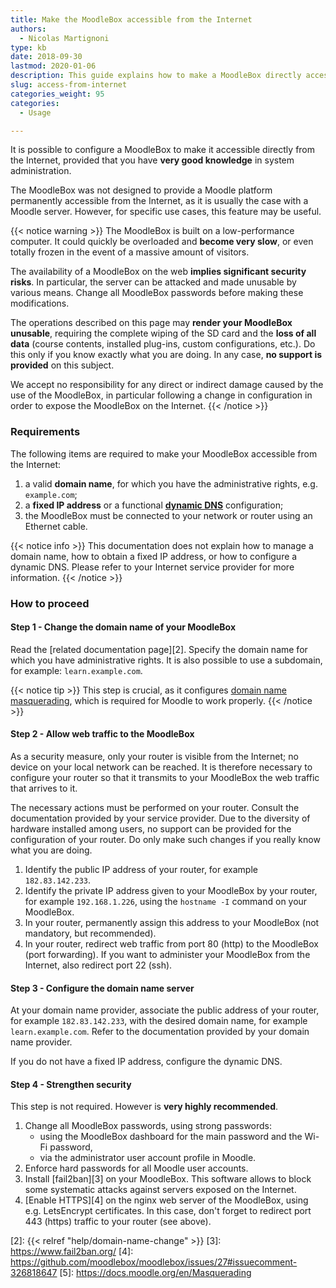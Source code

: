 ```yaml
---
title: Make the MoodleBox accessible from the Internet
authors:
  - Nicolas Martignoni
type: kb
date: 2018-09-30
lastmod: 2020-01-06
description: This guide explains how to make a MoodleBox directly accessible from the Internet. Be advised that this implies significant security risks.
slug: access-from-internet
categories_weight: 95
categories:
  - Usage

---
```

It is possible to configure a MoodleBox to make it accessible directly from the Internet, provided that you have __very good knowledge__ in system administration.

The MoodleBox was not designed to provide a Moodle platform permanently accessible from the Internet, as it is usually the case with a Moodle server. However, for specific use cases, this feature may be useful.

{{< notice warning >}}
The MoodleBox is built on a low-performance computer. It could quickly be overloaded and __become very slow__, or even totally frozen in the event of a massive amount of visitors.

The availability of a MoodleBox on the web __implies significant security risks__. In particular, the server can be attacked and made unusable by various means. Change all MoodleBox passwords before making these modifications.

The operations described on this page may __render your MoodleBox unusable__, requiring the complete wiping of the SD card and the __loss of all data__ (course contents, installed plug-ins, custom configurations, etc.). Do this only if you know exactly what you are doing. In any case, __no support is provided__ on this subject.

We accept no responsibility for any direct or indirect damage caused by the use of the MoodleBox, in particular following a change in configuration in order to expose the MoodleBox on the Internet.
{{< /notice >}}

### Requirements

The following items are required to make your MoodleBox accessible from the Internet:

1. a valid __domain name__, for which you have the administrative rights, e.g. `example.com`;
1. a __fixed IP address__ or a functional __[dynamic DNS][1]__ configuration;
1. the MoodleBox must be connected to your network or router using an Ethernet cable.

{{< notice info >}}
This documentation does not explain how to manage a domain name, how to obtain a fixed IP address, or how to configure a dynamic DNS. Please refer to your Internet service provider for more information.
{{< /notice >}}

### How to proceed

#### Step 1 - Change the domain name of your MoodleBox

Read the [related documentation page][2]. Specify the domain name for which you have administrative rights. It is also possible to use a subdomain, for example: `learn.example.com`.

{{< notice tip >}}
This step is crucial, as it configures [domain name masquerading](https://docs.moodle.org/en/Masquerading), which is required for Moodle to work properly.
{{< /notice >}}

#### Step 2 - Allow web traffic to the MoodleBox

As a security measure, only your router is visible from the Internet; no device on your local network can be reached. It is therefore necessary to configure your router so that it transmits to your MoodleBox the web traffic that arrives to it.

The necessary actions must be performed on your router. Consult the documentation provided by your service provider. Due to the diversity of hardware installed among users, no support can be provided for the configuration of your router. Do only make such changes if you really know what you are doing.

1. Identify the public IP address of your router, for example `182.83.142.233`.
1. Identify the private IP address given to your MoodleBox by your router, for example `192.168.1.226`, using the `hostname -I` command on your MoodleBox.
1. In your router, permanently assign this address to your MoodleBox (not mandatory, but recommended).
1. In your router, redirect web traffic from port 80 (http) to the MoodleBox (port forwarding). If you want to administer your MoodleBox from the Internet, also redirect port 22 (ssh).

#### Step 3 - Configure the domain name server

At your domain name provider, associate the public address of your router, for example `182.83.142.233`, with the desired domain name, for example `learn.example.com`. Refer to the documentation provided by your domain name provider.

If you do not have a fixed IP address, configure the dynamic DNS.

#### Step 4 - Strengthen security

This step is not required. However is __very highly recommended__.

1. Change all MoodleBox passwords, using strong passwords:
    - using the MoodleBox dashboard for the main password and the Wi-Fi password,
    - via the administrator user account profile in Moodle.
2. Enforce hard passwords for all Moodle user accounts.
3. Install [fail2ban][3] on your MoodleBox. This software allows to block some systematic attacks against servers exposed on the Internet.
4. [Enable HTTPS][4] on the nginx web server of the MoodleBox, using e.g. LetsEncrypt certificates.  In this case, don't forget to redirect port 443 (https) traffic to your router (see above).

 [1]: https://en.wikipedia.org/wiki/Dynamic_DNS
 [2]: {{< relref "help/domain-name-change" >}}
 [3]: https://www.fail2ban.org/
 [4]: https://github.com/moodlebox/moodlebox/issues/27#issuecomment-326818647
 [5]: https://docs.moodle.org/en/Masquerading
